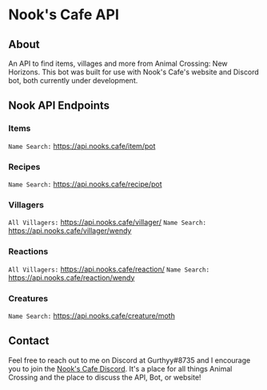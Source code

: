 # Nook's Cafe API

## About

An API to find items, villages and more from Animal Crossing: New Horizons. This bot was built for use with Nook's Cafe's website and Discord bot, both currently under development.

## Nook API Endpoints

### Items

`Name Search:` https://api.nooks.cafe/item/pot

### Recipes

`Name Search:` https://api.nooks.cafe/recipe/pot

### Villagers

`All Villagers:` https://api.nooks.cafe/villager/
`Name Search:` https://api.nooks.cafe/villager/wendy

### Reactions

`All Villagers:` https://api.nooks.cafe/reaction/
`Name Search:` https://api.nooks.cafe/reaction/wendy

### Creatures

`Name Search:` https://api.nooks.cafe/creature/moth

## Contact

Feel free to reach out to me on Discord at Gurthyy#8735 and I encourage you to join the [Nook's Cafe Discord](https://discord.nooks.cafe). It's a place for all things Animal Crossing and the place to discuss the API, Bot, or website!
